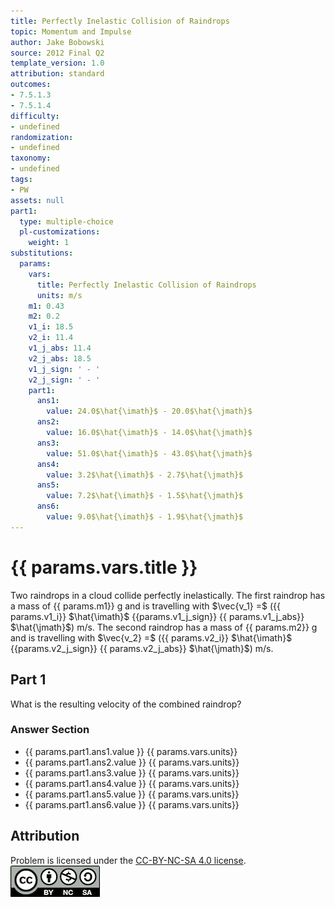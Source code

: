 ```yaml
---
title: Perfectly Inelastic Collision of Raindrops
topic: Momentum and Impulse
author: Jake Bobowski
source: 2012 Final Q2
template_version: 1.0
attribution: standard
outcomes:
- 7.5.1.3
- 7.5.1.4
difficulty:
- undefined
randomization:
- undefined
taxonomy:
- undefined
tags:
- PW
assets: null
part1:
  type: multiple-choice
  pl-customizations:
    weight: 1
substitutions:
  params:
    vars:
      title: Perfectly Inelastic Collision of Raindrops
      units: m/s
    m1: 0.43
    m2: 0.2
    v1_i: 18.5
    v2_i: 11.4
    v1_j_abs: 11.4
    v2_j_abs: 18.5
    v1_j_sign: ' - '
    v2_j_sign: ' - '
    part1:
      ans1:
        value: 24.0$\hat{\imath}$ - 20.0$\hat{\jmath}$
      ans2:
        value: 16.0$\hat{\imath}$ - 14.0$\hat{\jmath}$
      ans3:
        value: 51.0$\hat{\imath}$ - 43.0$\hat{\jmath}$
      ans4:
        value: 3.2$\hat{\imath}$ - 2.7$\hat{\jmath}$
      ans5:
        value: 7.2$\hat{\imath}$ - 1.5$\hat{\jmath}$
      ans6:
        value: 9.0$\hat{\imath}$ - 1.9$\hat{\jmath}$
---
```

# {{ params.vars.title }}
Two raindrops in a cloud collide perfectly inelastically. The first raindrop has a mass of {{ params.m1}} g and is travelling with $\vec{v_1} =$ ({{ params.v1_i}} $\hat{\imath}$ {{params.v1_j_sign}} {{ params.v1_j_abs}} $\hat{\jmath}$) m/s.
The second raindrop has a mass of {{ params.m2}} g and is travelling with $\vec{v_2} =$ ({{ params.v2_i}} $\hat{\imath}$ {{params.v2_j_sign}} {{ params.v2_j_abs}} $\hat{\jmath}$) m/s.
## Part 1

What is the resulting velocity of the combined raindrop?

### Answer Section

- {{ params.part1.ans1.value }} {{ params.vars.units}}
- {{ params.part1.ans2.value }} {{ params.vars.units}}
- {{ params.part1.ans3.value }} {{ params.vars.units}}
- {{ params.part1.ans4.value }} {{ params.vars.units}}
- {{ params.part1.ans5.value }} {{ params.vars.units}}
- {{ params.part1.ans6.value }} {{ params.vars.units}}

## Attribution

Problem is licensed under the [CC-BY-NC-SA 4.0 license](https://creativecommons.org/licenses/by-nc-sa/4.0/).<br> ![The Creative Commons 4.0 license requiring attribution-BY, non-commercial-NC, and share-alike-SA license.](https://raw.githubusercontent.com/firasm/bits/master/by-nc-sa.png)